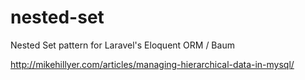 # nested-set
Nested Set pattern for Laravel's Eloquent ORM / Baum

http://mikehillyer.com/articles/managing-hierarchical-data-in-mysql/
